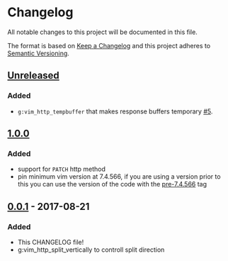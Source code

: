 # Changelog
All notable changes to this project will be documented in this file.

The format is based on [Keep a Changelog](http://keepachangelog.com/en/1.0.0/)
and this project adheres to [Semantic Versioning](http://semver.org/spec/v2.0.0.html).

## [Unreleased]
### Added
- `g:vim_http_tempbuffer` that makes response buffers temporary
  [#5](https://github.com/nicwest/vim-http/pull/5).


## [1.0.0]
### Added
- support for `PATCH` http method
- pin minimum vim version at 7.4.566, if you are using a version prior to
  this you can use the version of the code with the
  [pre-7.4.566](https://github.com/nicwest/vim-http/tree/pre-7.4.566) tag

## [0.0.1] - 2017-08-21
### Added
- This CHANGELOG file!
- g:vim_http_split_vertically to controll split direction


[Unreleased]: https://github.com/nicwest/vim-http/compare/1.0.0...HEAD
[1.0.0]: https://github.com/nicwest/vim-http/compare/0.0.1...1.0.0
[0.0.1]: https://github.com/nicwest/vim-http/compare/TAIL...0.0.1
